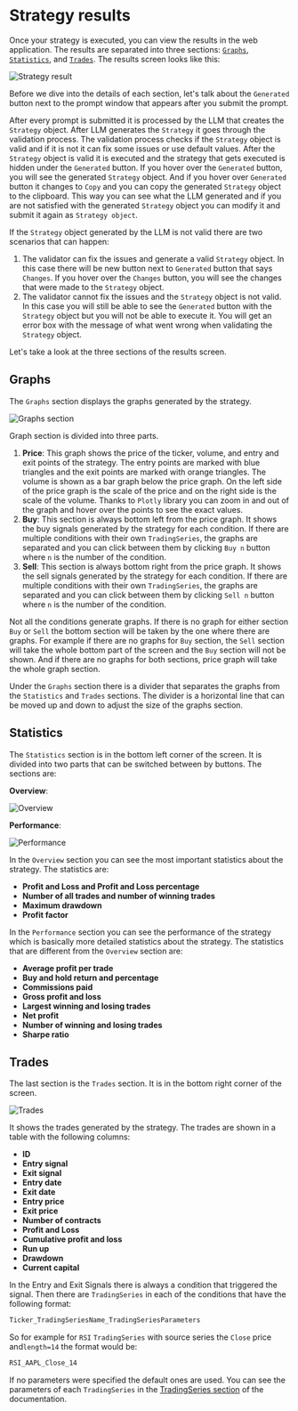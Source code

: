 # Strategy results

Once your strategy is executed, you can view the results in the web application. The results are separated into three sections: [`Graphs`](#graphs), [`Statistics`](#statistics), and [`Trades`](#trades). The results screen looks like this:

![Strategy result](../../img/strategy_result.png)

Before we dive into the details of each section, let's talk about the `Generated` button next to the prompt window that appears after you submit the prompt.

After every prompt is submitted it is processed by the LLM that creates the `Strategy` object. After LLM generates the `Strategy` it goes through the validation process. The validation process checks if the `Strategy` object is valid and if it is not it can fix some issues or use default values. After the `Strategy` object is valid it is executed and the strategy that gets executed is hidden under the `Generated` button. If you hover over the `Generated` button, you will see the generated `Strategy` object. And if you hover over `Generated` button it changes to `Copy` and you can copy the generated `Strategy` object to the clipboard. This way you can see what the LLM generated and if you are not satisfied with the generated `Strategy` object you can modify it and submit it again as `Strategy object`.

If the `Strategy` object generated by the LLM is not valid there are two scenarios that can happen:

1. The validator can fix the issues and generate a valid `Strategy` object. In this case there will be new button next to `Generated` button that says `Changes`. If you hover over the `Changes` button, you will see the changes that were made to the `Strategy` object.
2. The validator cannot fix the issues and the `Strategy` object is not valid. In this case you will still be able to see the `Generated` button with the `Strategy` object but you will not be able to execute it. You will get an error box with the message of what went wrong when validating the `Strategy` object.

Let's take a look at the three sections of the results screen.

## Graphs

The `Graphs` section displays the graphs generated by the strategy.

![Graphs section](../../img/graph_section.png)

Graph section is divided into three parts.

1. **Price**: This graph shows the price of the ticker, volume, and entry and exit points of the strategy. The entry points are marked with blue triangles and the exit points are marked with orange triangles. The volume is shown as a bar graph below the price graph. On the left side of the price graph is the scale of the price and on the right side is the scale of the volume. Thanks to `Plotly` library you can zoom in and out of the graph and hover over the points to see the exact values.
2. **Buy**: This section is always bottom left from the price graph. It shows the buy signals generated by the strategy for each condition. If there are multiple conditions with their own `TradingSeries`, the graphs are separated and you can click between them by clicking `Buy n` button where `n` is the number of the condition.
3. **Sell**: This section is always bottom right from the price graph. It shows the sell signals generated by the strategy for each condition. If there are multiple conditions with their own `TradingSeries`, the graphs are separated and you can click between them by clicking `Sell n` button where `n` is the number of the condition.

Not all the conditions generate graphs. If there is no graph for either section `Buy` or `Sell` the bottom section will be taken by the one where there are graphs. For example if there are no graphs for `Buy` section, the `Sell` section will take the whole bottom part of the screen and the `Buy` section will not be shown. And if there are no graphs for both sections, price graph will take the whole graph section.

Under the `Graphs` section there is a divider that separates the graphs from the `Statistics` and `Trades` sections. The divider is a horizontal line that can be moved up and down to adjust the size of the graphs section.

## Statistics

The `Statistics` section is in the bottom left corner of the screen. It is divided into two parts that can be switched between by buttons. The sections are:

**Overview**:

![Overview](../../img/stats_overview.png)

**Performance**:

![Performance](../../img/stats_performance.png)

In the `Overview` section you can see the most important statistics about the strategy. The statistics are: 

- **Profit and Loss and Profit and Loss percentage**
- **Number of all trades and number of winning trades**
- **Maximum drawdown**
- **Profit factor**

In the `Performance` section you can see the performance of the strategy which is basically more detailed statistics about the strategy. The statistics that are different from the `Overview` section are:

- **Average profit per trade**
- **Buy and hold return and percentage**
- **Commissions paid**
- **Gross profit and loss**
- **Largest winning and losing trades**
- **Net profit**
- **Number of winning and losing trades**
- **Sharpe ratio**

## Trades

The last section is the `Trades` section. It is in the bottom right corner of the screen. 

![Trades](../../img/trades.png)

It shows the trades generated by the strategy. The trades are shown in a table with the following columns:

- **ID**
- **Entry signal**
- **Exit signal**
- **Entry date**
- **Exit date**
- **Entry price**
- **Exit price**
- **Number of contracts**
- **Profit and Loss**
- **Cumulative profit and loss**
- **Run up**
- **Drawdown**
- **Current capital**

In the Entry and Exit Signals there is always a condition that triggered the signal. Then there are `TradingSeries` in each of the conditions that have the following format:

```python
Ticker_TradingSeriesName_TradingSeriesParameters
```

So for example for `RSI` `TradingSeries` with source series the `Close` price and`length=14` the format would be:

```python
RSI_AAPL_Close_14
```

If no parameters were specified the default ones are used. You can see the parameters of each `TradingSeries` in the [TradingSeries section](../../dev/modules/trading_series.md) of the documentation.